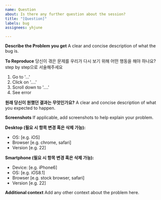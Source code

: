 ```yaml
---
name: Question
about: Is there any further question about the session?
title: "[Question]"
labels: bug
assignees: yhjune

---
```


**Describe the Problem you get**
A clear and concise description of what the bug is.

**To Reproduce**
당신이 겪은 문제를 우리가 다시 보기 위해 어떤 행동을 해야 하나요? 
step by step으로 서술해주세요
1. Go to '...'
2. Click on '....'
3. Scroll down to '....'
4. See error

**원래 당신이 원했던 결과는 무엇인가요?**
A clear and concise description of what you expected to happen.

**Screenshots**
If applicable, add screenshots to help explain your problem.

**Desktop (필요 시 항목 변경 혹은 삭제 가능):**
 - OS: [e.g. iOS]
 - Browser [e.g. chrome, safari]
 - Version [e.g. 22]

**Smartphone (필요 시 항목 변경 혹은 삭제 가능):**
 - Device: [e.g. iPhone6]
 - OS: [e.g. iOS8.1]
 - Browser [e.g. stock browser, safari]
 - Version [e.g. 22]

**Additional context**
Add any other context about the problem here.
